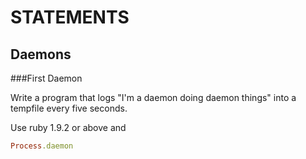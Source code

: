 STATEMENTS
==========

Daemons
-------

###First Daemon

Write a program that logs "I'm a daemon doing daemon things" into a tempfile every five seconds.

Use ruby 1.9.2 or above and

```ruby
Process.daemon
```
